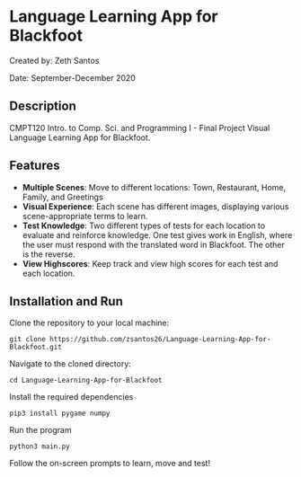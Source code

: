 # Language Learning App for Blackfoot

Created by: Zeth Santos

Date: September-December 2020

## Description
CMPT120 Intro. to Comp. Sci. and Programming I - Final Project Visual Language Learning App for Blackfoot.

## Features
- **Multiple Scenes**: Move to different locations: Town, Restaurant, Home, Family, and Greetings
- **Visual Experience**: Each scene has different images, displaying various scene-appropriate terms to learn.
- **Test Knowledge**: Two different types of tests for each location to evaluate and reinforce knowledge. One test gives work in English, where the user must respond with the translated word in Blackfoot. The other is the reverse.
- **View Highscores**: Keep track and view high scores for each test and each location.

## Installation and Run

Clone the repository to your local machine:

```shell
git clone https://github.com/zsantos26/Language-Learning-App-for-Blackfoot.git
```
Navigate to the cloned directory:

```shell
cd Language-Learning-App-for-Blackfoot
```

Install the required dependencies

```shell
pip3 install pygame numpy
```

Run the program

```shell
python3 main.py
```

Follow the on-screen prompts to learn, move and test!
